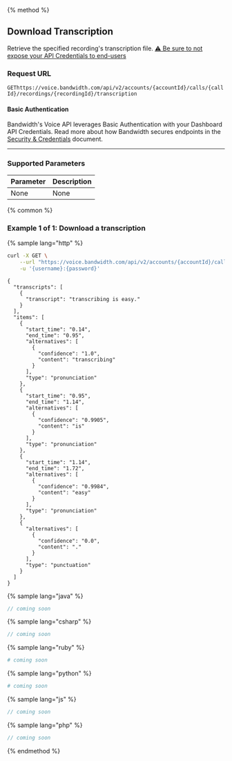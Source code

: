 {% method %}

## Download Transcription

Retrieve the specified recording's transcription file. [⚠️ Be sure to not expose your API Credentials to end-users](./about.md#caution-recordings)

### Request URL

<code class="get">GET</code>`https://voice.bandwidth.com/api/v2/accounts/{accountId}/calls/{callId}/recordings/{recordingId}/transcription`

#### Basic Authentication

Bandwidth's Voice API leverages Basic Authentication with your Dashboard API Credentials. Read more about how Bandwidth secures endpoints in the [Security & Credentials](../../../guides/accountCredentials.md) document.

---

### Supported Parameters

| Parameter | Description |
|:----------|:------------|
| None      | None        |

{% common %}

### Example 1 of 1: Download a transcription

{% sample lang="http" %}

```bash
curl -X GET \
    --url "https://voice.bandwidth.com/api/v2/accounts/{accountId}/calls/{callId}/recordings/{recordingId}/transcription" \
    -u '{username}:{password}'
```

```
{
  "transcripts": [
    {
      "transcript": "transcribing is easy."
    }
  ],
  "items": [
    {
      "start_time": "0.14",
      "end_time": "0.95",
      "alternatives": [
        {
          "confidence": "1.0",
          "content": "transcribing"
        }
      ],
      "type": "pronunciation"
    },
    {
      "start_time": "0.95",
      "end_time": "1.14",
      "alternatives": [
        {
          "confidence": "0.9905",
          "content": "is"
        }
      ],
      "type": "pronunciation"
    },
    {
      "start_time": "1.14",
      "end_time": "1.72",
      "alternatives": [
        {
          "confidence": "0.9984",
          "content": "easy"
        }
      ],
      "type": "pronunciation"
    },
    {
      "alternatives": [
        {
          "confidence": "0.0",
          "content": "."
        }
      ],
      "type": "punctuation"
    }
  ]
}
```

{% sample lang="java" %}

```java
// coming soon
```

{% sample lang="csharp" %}

```csharp
// coming soon
```

{% sample lang="ruby" %}

```ruby
# coming soon
```

{% sample lang="python" %}

```python
# coming soon
```

{% sample lang="js" %}

```js
// coming soon
```

{% sample lang="php" %}

```php
// coming soon
```

{% endmethod %}
